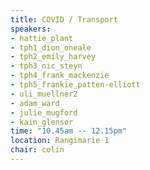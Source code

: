 ```yaml
---
title: COVID / Transport
speakers:
- hattie_plant
- tph1_dion_oneale
- tph2_emily_harvey
- tph3_nic_steyn
- tph4_frank_mackenzie
- tph5_frankie_patten-elliott
- uli_muellner2
- adam_ward
- julie_mugford
- kain_glensor
time: "10.45am -- 12.15pm"
location: Rangimarie 1
chair: colin
---
```

